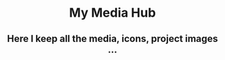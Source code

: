 <h1 align='center'>My Media Hub</h1>

<h2 align='center'>Here I keep all the media, icons, project images ...</h2>
